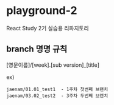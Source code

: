 # playground-2

React Study 2기 실습용 리파지토리

## branch 명명 규칙

[영문이름]/[week].[sub version]_[title]

ex)
```
jaenam/01.01_test1  - 1주차 첫번째 브랜치
jaenam/03.02_test2  - 3주차 두번째 브랜치
```
